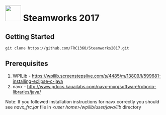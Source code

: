 # <img src="http://1360.ca/wp-content/uploads/2017/02/cropped-1360-Logo-no-text-4.png" width="50"/> Steamworks 2017



## Getting Started

```
git clone https://github.com/FRC1360/Steamworks2017.git
```

## Prerequisites

1. WPILib - https://wpilib.screenstepslive.com/s/4485/m/13809/l/599681-installing-eclipse-c-java
1. navx - http://www.pdocs.kauailabs.com/navx-mxp/software/roborio-libraries/java/

Note: If you followed installation instructions for navx correctly you should see *navx_frc.jar* file in *&lt;user home&gt;/wpilib/user/java/lib* directory

